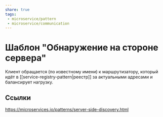 ```yaml
---
share: true
tags:
 - microservice/pattern
 - microservice/communication
---
```

# Шаблон "Обнаружение на стороне сервера"
Клиент обращается (по известному имени) к маршрутизатору, который идёт в [[service-registry-pattern|реестр]] за актуальными адресами и балансирует нагрузку.
## Ссылки
https://microservices.io/patterns/server-side-discovery.html